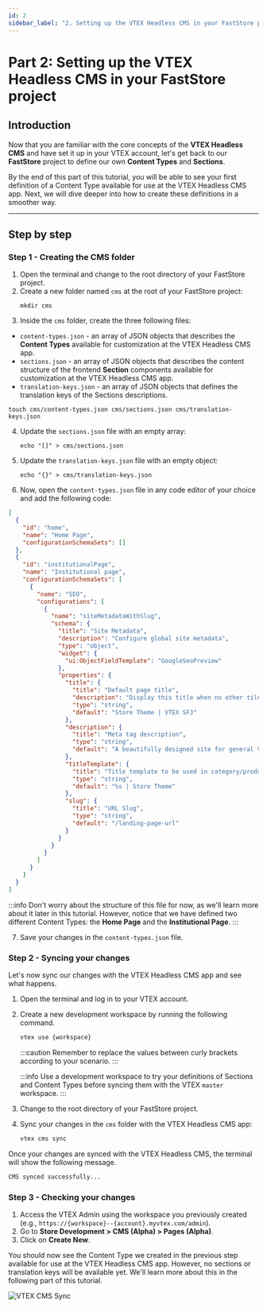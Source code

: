 ```yaml
---
id: 2
sidebar_label: "2. Setting up the VTEX Headless CMS in your FastStore project"
---
```


# Part 2: Setting up the VTEX Headless CMS in your FastStore project

## Introduction

Now that you are familiar with the core concepts of the **VTEX Headless CMS** and have set it up in your VTEX account, let's get back to our **FastStore** project to define our own **Content Types** and **Sections**.

By the end of this part of this tutorial, you will be able to see your first definition of a Content Type available for use at the VTEX Headless CMS app. Next, we will dive deeper into how to create these definitions in a smoother way.

---

## Step by step

### Step 1 - Creating the CMS folder

1. Open the terminal and change to the root directory of your FastStore project.
2. Create a new folder named `cms` at the root of your FastStore project:
   ```
   mkdir cms
   ```
3. Inside the `cms` folder, create the three following files: 

  - `content-types.json` - an array of JSON objects that describes the **Content Types** available for customization at the VTEX Headless CMS app.
  - `sections.json` - an array of JSON objects  that describes the content structure of the frontend **Section** components available for customization at the VTEX Headless CMS app.
  - `translation-keys.json` - an array of JSON objects  that defines the translation keys of the Sections descriptions.
  
  ```
  touch cms/content-types.json cms/sections.json cms/translation-keys.json
  ```

4. Update the `sections.json` file with an empty array:
   ```
   echo "[]" > cms/sections.json 
   ```
5. Update the `translation-keys.json` file with an empty object:
   ```
   echo "{}" > cms/translation-keys.json
   ```
6. Now, open the `content-types.json` file in any code editor of your choice and add the following code:
  ```json title="cms/content-types.json"
  [
    {
      "id": "home",
      "name": "Home Page",
      "configurationSchemaSets": []
    },
    {
      "id": "institutionalPage",
      "name": "Institutional page",
      "configurationSchemaSets": [
        {
          "name": "SEO",
          "configurations": [
            {
              "name": "siteMetadataWithSlug",
              "schema": {
                "title": "Site Metadata",
                "description": "Configure global site metadata",
                "type": "object",
                "widget": {
                  "ui:ObjectFieldTemplate": "GoogleSeoPreview"
                },
                "properties": {
                  "title": {
                    "title": "Default page title",
                    "description": "Display this title when no other tile is available",
                    "type": "string",
                    "default": "Store Theme | VTEX SFJ"
                  },
                  "description": {
                    "title": "Meta tag description",
                    "type": "string",
                    "default": "A beautifully designed site for general VTEX stores"
                  },
                  "titleTemplate": {
                    "title": "Title template to be used in category/product pages",
                    "type": "string",
                    "default": "%s | Store Theme"
                  },
                  "slug": {
                    "title": "URL Slug",
                    "type": "string",
                    "default": "/landing-page-url"
                  }
                }
              }
            }
          ]
        }
      ]
    }
  ]
  ```

  :::info
  Don't worry about the structure of this file for now, as we'll learn more about it later in this tutorial. However, notice that we have defined two different Content Types: the **Home Page** and the **Institutional Page**.
  :::

7. Save your changes in the `content-types.json` file.

### Step 2 - Syncing your changes

Let's now sync our changes with the VTEX Headless CMS app and see what happens.

1. Open the terminal and log in to your VTEX account.
2. Create a new development workspace by running the following command. 
     
   ```sh
   vtex use {workspace}
   ```

   :::caution
   Remember to replace the values between curly brackets according to your scenario.
   :::
 
   :::info
   Use a development workspace to try your definitions of Sections and Content Types before syncing them with the VTEX `master` workspace.
   :::
   
3. Change to the root directory of your FastStore project.
4. Sync your changes in the `cms` folder with the VTEX Headless CMS app:
   ```sh
   vtex cms sync
   ```

Once your changes are synced with the VTEX Headless CMS, the terminal will show the following message.

```sh
CMS synced successfully...
```


### Step 3 - Checking your changes

1. Access the VTEX Admin using the workspace you previously created (e.g., `https://{workspace}--{account}.myvtex.com/admin`).
2. Go to **Store Development > CMS (Alpha) > Pages (Alpha)**.
3. Click on **Create New**. 

You should now see the Content Type we created in the previous step available for use at the VTEX Headless CMS app. However, no sections or translation keys will be available yet. We'll learn more about this in the following part of this tutorial.

![VTEX CMS Sync](/img/tutorials/cms/vtex-cms-sync.png)
